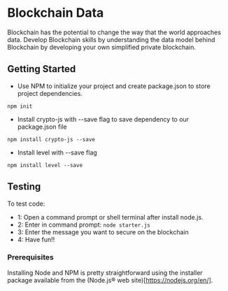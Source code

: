 # Blockchain Data

Blockchain has the potential to change the way that the world approaches data. Develop Blockchain skills by understanding the data model behind Blockchain by developing your own simplified private blockchain.


## Getting Started

- Use NPM to initialize your project and create package.json to store project dependencies.
```
npm init
```
- Install crypto-js with --save flag to save dependency to our package.json file
```
npm install crypto-js --save
```
- Install level with --save flag
```
npm install level --save
```

## Testing

To test code:
- 1: Open a command prompt or shell terminal after install node.js.
- 2: Enter in command prompt: ```node starter.js```
- 3: Enter the message you want to secure on the blockchain
- 4: Have fun!!


### Prerequisites

Installing Node and NPM is pretty straightforward using the installer package available from the (Node.js® web site)[https://nodejs.org/en/].

